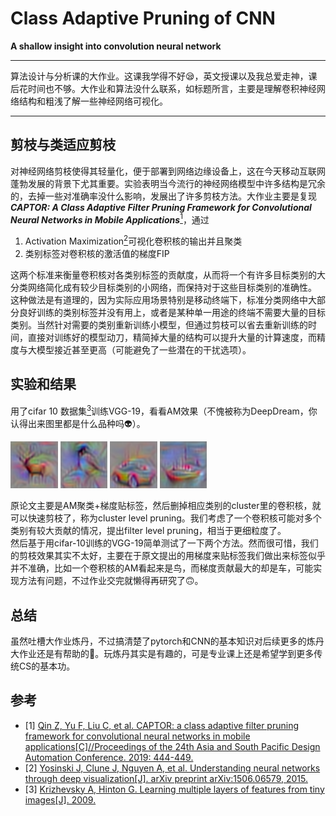 # Class Adaptive Pruning of CNN  
**A shallow insight into convolution neural network**  
***
算法设计与分析课的大作业。这课我学得不好😪，英文授课以及我总爱走神，课后花时间也不够。大作业和算法没什么联系，如标题所言，主要是理解卷积神经网络结构和粗浅了解一些神经网络可视化。
***
## 剪枝与类适应剪枝
对神经网络剪枝使得其轻量化，便于部署到网络边缘设备上，这在今天移动互联网蓬勃发展的背景下尤其重要。实验表明当今流行的神经网络模型中许多结构是冗余的，去掉一些对准确率没什么影响，发展出了许多剪枝方法。大作业主要是复现***CAPTOR: A Class Adaptive Filter Pruning Framework for Convolutional Neural Networks in Mobile Applications***[<sup>1</sup>](#refer-anchor-1)，通过  

1. Activation Maximization[<sup>2</sup>](#refer-anchor-2)可视化卷积核的输出并且聚类
2. 类别标签对卷积核的激活值的梯度FIP

这两个标准来衡量卷积核对各类别标签的贡献度，从而将一个有许多目标类别的大分类网络简化成有较少目标类别的小网络，而保持对于这些目标类别的准确性。  
这种做法是有道理的，因为实际应用场景特别是移动终端下，标准分类网络中大部分良好训练的类别标签并没有用上，或者是某种单一用途的终端不需要大量的目标类别。当然针对需要的类别重新训练小模型，但通过剪枝可以省去重新训练的时间，直接对训练好的模型动刀，精简掉大量的结构可以提升大量的计算速度，而精度与大模型接近甚至更高（可能避免了一些潜在的干扰选项）。

## 实验和结果
用了cifar 10 数据集[<sup>3</sup>](#refer-anchor-3)训练VGG-19，看看AM效果（不愧被称为DeepDream，你认得出来图里都是什么品种吗👽）。  

<img src="https://github.com/currybur/CS222-Class-Adaptive-Pruning/raw/master/am_img/1.png" width="15%">
<img src="https://github.com/currybur/CS222-Class-Adaptive-Pruning/raw/master/am_img/2.png" width="15%">
<img src="https://github.com/currybur/CS222-Class-Adaptive-Pruning/raw/master/am_img/3.png" width="15%">
<img src="https://github.com/currybur/CS222-Class-Adaptive-Pruning/raw/master/am_img/4.png" width="15%">
<!-- ![alt 属性文本](am_img/1.png) -->

原论文主要是AM聚类+梯度贴标签，然后删掉相应类别的cluster里的卷积核，就可以快速剪枝了，称为cluster level pruning。我们考虑了一个卷积核可能对多个类别有较大贡献的情况，提出filter level pruning，相当于更细粒度了。  
然后基于用cifar-10训练的VGG-19简单测试了一下两个方法。然而很可惜，我们的剪枝效果其实不太好，主要在于原文提出的用梯度来贴标签我们做出来标签似乎并不准确，比如一个卷积核的AM看起来是鸟，而梯度贡献最大的却是车，可能实现方法有问题，不过作业交完就懒得再研究了🙃。

## 总结
虽然吐槽大作业炼丹，不过搞清楚了pytorch和CNN的基本知识对后续更多的炼丹大作业还是有帮助的🤣。玩炼丹其实是有趣的，可是专业课上还是希望学到更多传统CS的基本功。

## 参考
<div id="refer-anchor-1"></div>

- [1] [Qin Z, Yu F, Liu C, et al. CAPTOR: a class adaptive filter pruning framework for convolutional neural networks in mobile applications[C]//Proceedings of the 24th Asia and South Pacific Design Automation Conference. 2019: 444-449.](https://dl.acm.org/doi/abs/10.1145/3287624.3287643)
- [2] [Yosinski J, Clune J, Nguyen A, et al. Understanding neural networks through deep visualization[J]. arXiv preprint arXiv:1506.06579, 2015.](https://arxiv.org/abs/1506.06579)
- [3] [Krizhevsky A, Hinton G. Learning multiple layers of features from tiny images[J]. 2009.](http://citeseerx.ist.psu.edu/viewdoc/download?doi=10.1.1.222.9220&rep=rep1&type=pdf)
